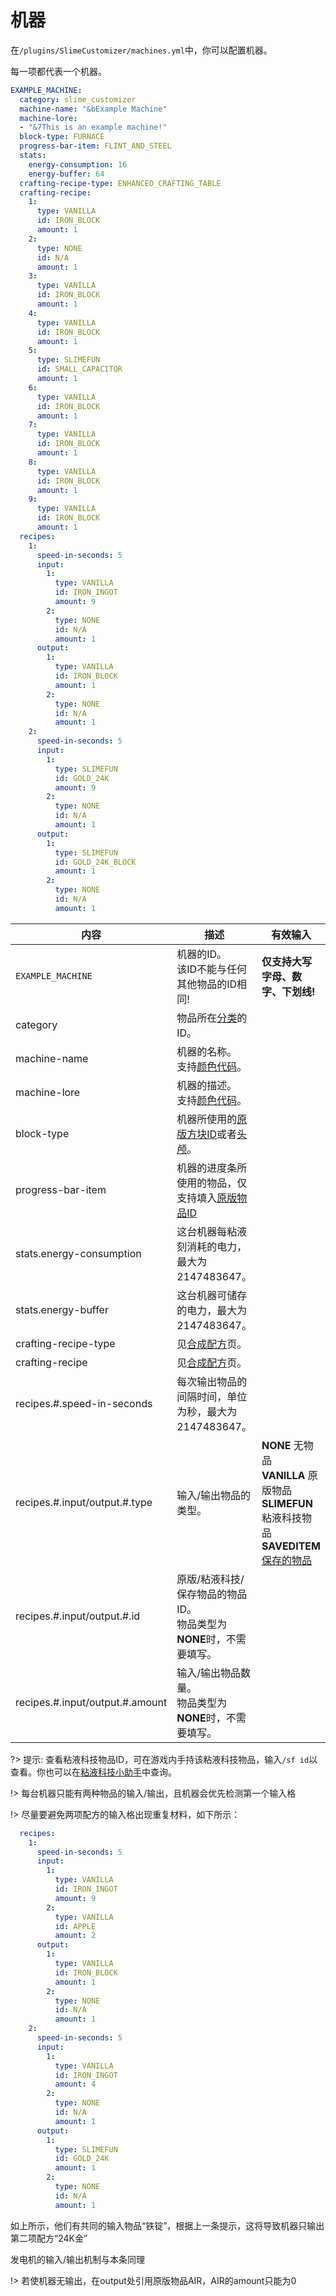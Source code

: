 # 机器

在`/plugins/SlimeCustomizer/machines.yml`中，你可以配置机器。

每一项都代表一个机器。

```yaml
EXAMPLE_MACHINE:
  category: slime_customizer
  machine-name: "&bExample Machine"
  machine-lore:
  - "&7This is an example machine!"
  block-type: FURNACE
  progress-bar-item: FLINT_AND_STEEL
  stats:
    energy-consumption: 16
    energy-buffer: 64
  crafting-recipe-type: ENHANCED_CRAFTING_TABLE
  crafting-recipe:
    1:
      type: VANILLA
      id: IRON_BLOCK
      amount: 1
    2:
      type: NONE
      id: N/A
      amount: 1
    3:
      type: VANILLA
      id: IRON_BLOCK
      amount: 1
    4:
      type: VANILLA
      id: IRON_BLOCK
      amount: 1
    5:
      type: SLIMEFUN
      id: SMALL_CAPACITOR
      amount: 1
    6:
      type: VANILLA
      id: IRON_BLOCK
      amount: 1
    7:
      type: VANILLA
      id: IRON_BLOCK
      amount: 1
    8:
      type: VANILLA
      id: IRON_BLOCK
      amount: 1
    9:
      type: VANILLA
      id: IRON_BLOCK
      amount: 1
  recipes:
    1:
      speed-in-seconds: 5
      input:
        1:
          type: VANILLA
          id: IRON_INGOT
          amount: 9
        2:
          type: NONE
          id: N/A
          amount: 1
      output:
        1:
          type: VANILLA
          id: IRON_BLOCK
          amount: 1
        2:
          type: NONE
          id: N/A
          amount: 1
    2:
      speed-in-seconds: 5
      input:
        1:
          type: SLIMEFUN
          id: GOLD_24K
          amount: 9
        2:
          type: NONE
          id: N/A
          amount: 1
      output:
        1:
          type: SLIMEFUN
          id: GOLD_24K_BLOCK
          amount: 1
        2:
          type: NONE
          id: N/A
          amount: 1
```
| 内容 | 描述 | 有效输入 |
| --- | ----------- | ----------------- |
| `EXAMPLE_MACHINE` | 机器的ID。<br>该ID不能与任何其他物品的ID相同! | **仅支持大写字母、数字、下划线!** |
| category | 物品所在[分类](./Categories)的ID。 |
| machine-name | 机器的名称。<br>支持[颜色代码](./Color-codes)。 |
| machine-lore | 机器的描述。<br>支持[颜色代码](./Color-codes)。 |
| block-type | 机器所使用的[原版方块ID](https://hub.spigotmc.org/javadocs/spigot/org/bukkit/Material.html)或者[头颅](./Skull-Items)。 | 
| progress-bar-item | 机器的进度条所使用的物品，仅支持填入[原版物品ID](https://hub.spigotmc.org/javadocs/spigot/org/bukkit/Material.html) |
| stats.energy-consumption | 这台机器每粘液刻消耗的电力，最大为 2147483647。 |
| stats.energy-buffer | 这台机器可储存的电力，最大为 2147483647。 |
| crafting-recipe-type | 见[合成配方](./Crafting-Recipe)页。 |
| crafting-recipe | 见[合成配方](./Crafting-Recipe)页。 |
| recipes.#.speed-in-seconds | 每次输出物品的间隔时间，单位为秒，最大为 2147483647。 |
| recipes.#.input/output.#.type | 输入/输出物品的类型。 | **NONE** 无物品 <br>**VANILLA** 原版物品 <br> **SLIMEFUN** 粘液科技物品 <br>**SAVEDITEM** [保存的物品](./Saved-Items) |
| recipes.#.input/output.#.id | 原版/粘液科技/保存物品的物品ID。<br>物品类型为**NONE**时，不需要填写。 |
| recipes.#.input/output.#.amount | 输入/输出物品数量。<br>物品类型为**NONE**时，不需要填写。 |

?> 提示: 查看粘液科技物品ID，可在游戏内手持该粘液科技物品，输入`/sf id`以查看。你也可以在[粘液科技小助手](https://slimefun-helper.guizhanss.cn/)中查询。

!> 每台机器只能有两种物品的输入/输出，且机器会优先检测第一个输入格

!> 尽量要避免两项配方的输入格出现重复材料，如下所示：

```yaml
  recipes:
    1:
      speed-in-seconds: 5
      input:
        1:
          type: VANILLA
          id: IRON_INGOT
          amount: 9
        2:
          type: VANILLA
          id: APPLE
          amount: 2
      output:
        1:
          type: VANILLA
          id: IRON_BLOCK
          amount: 1
        2:
          type: NONE
          id: N/A
          amount: 1
    2:
      speed-in-seconds: 5
      input:
        1:
          type: VANILLA
          id: IRON_INGOT
          amount: 4
        2:
          type: NONE
          id: N/A
          amount: 1
      output:
        1:
          type: SLIMEFUN
          id: GOLD_24K
          amount: 1
        2:
          type: NONE
          id: N/A
          amount: 1
```
如上所示，他们有共同的输入物品“铁锭”，根据上一条提示，这将导致机器只输出第二项配方“24K金”

发电机的输入/输出机制与本条同理

!> 若使机器无输出，在output处引用原版物品AIR，AIR的amount只能为0
